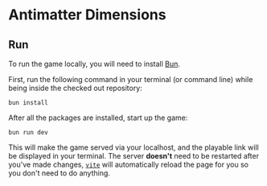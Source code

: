 # Antimatter Dimensions

## Run

To run the game locally, you will need to install [Bun](https://bun.sh/).

First, run the following command in your terminal (or command line) while being
inside the checked out repository:

```
bun install
```

After all the packages are installed, start up the game:

```
bun run dev
```

This will make the game served via your localhost, and the playable link will
be displayed in your terminal. The server **doesn't** need to be restarted
after you've made changes, [`vite`](https://vite.dev/) will automatically reload the page for you so
you don't need to do anything.
